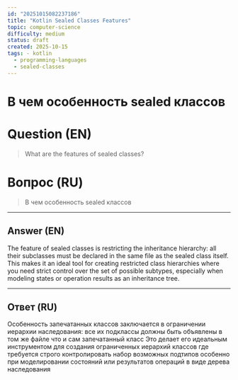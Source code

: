 ```yaml
---
id: "20251015082237186"
title: "Kotlin Sealed Classes Features"
topic: computer-science
difficulty: medium
status: draft
created: 2025-10-15
tags: - kotlin
  - programming-languages
  - sealed-classes
---
```

# В чем особенность sealed классов

# Question (EN)
> What are the features of sealed classes?

# Вопрос (RU)
> В чем особенность sealed классов

---

## Answer (EN)

The feature of sealed classes is restricting the inheritance hierarchy: all their subclasses must be declared in the same file as the sealed class itself. This makes it an ideal tool for creating restricted class hierarchies where you need strict control over the set of possible subtypes, especially when modeling states or operation results as an inheritance tree.

---

## Ответ (RU)

Особенность запечатанных классов заключается в ограничении иерархии наследования: все их подклассы должны быть объявлены в том же файле что и сам запечатанный класс Это делает его идеальным инструментом для создания ограниченных иерархий классов где требуется строго контролировать набор возможных подтипов особенно при моделировании состояний или результатов операций в виде дерева наследования

